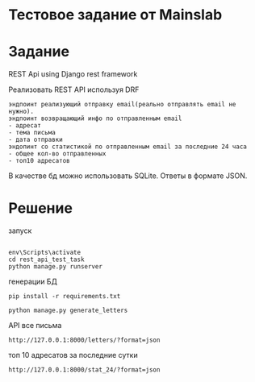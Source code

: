 # Тестовое задание от Mainslab

# Задание
 REST Api using Django rest framework

Реализовать REST API используя DRF

    эндпоинт реализующий отправку email(реально отправлять email не нужно).
    эндпоинт возвращающий инфо по отправленным email
    - адресат
    - тема письма
    - дата отправки
    эндопинт со статистикой по отправленным email за последние 24 часа
    - общее кол-во отправленных
    - топ10 адресатов

В качестве бд можно использовать SQLite. Ответы в формате JSON.


# Решение

запуск
```

env\Scripts\activate
cd rest_api_test_task
python manage.py runserver

```

генерации БД
```
pip install -r requirements.txt
```
```
python manage.py generate_letters 

```


API
все письма
```
http://127.0.0.1:8000/letters/?format=json
```
топ 10 адресатов за последние сутки
```
http://127.0.0.1:8000/stat_24/?format=json
```


